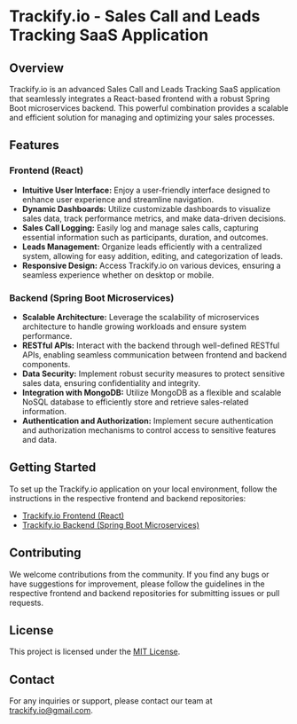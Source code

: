 # Trackify.io - Sales Call and Leads Tracking SaaS Application

## Overview

Trackify.io is an advanced Sales Call and Leads Tracking SaaS application that seamlessly integrates a React-based frontend with a robust Spring Boot microservices backend. This powerful combination provides a scalable and efficient solution for managing and optimizing your sales processes.

## Features

### Frontend (React)

- **Intuitive User Interface:** Enjoy a user-friendly interface designed to enhance user experience and streamline navigation.
- **Dynamic Dashboards:** Utilize customizable dashboards to visualize sales data, track performance metrics, and make data-driven decisions.
- **Sales Call Logging:** Easily log and manage sales calls, capturing essential information such as participants, duration, and outcomes.
- **Leads Management:** Organize leads efficiently with a centralized system, allowing for easy addition, editing, and categorization of leads.
- **Responsive Design:** Access Trackify.io on various devices, ensuring a seamless experience whether on desktop or mobile.

### Backend (Spring Boot Microservices)

- **Scalable Architecture:** Leverage the scalability of microservices architecture to handle growing workloads and ensure system performance.
- **RESTful APIs:** Interact with the backend through well-defined RESTful APIs, enabling seamless communication between frontend and backend components.
- **Data Security:** Implement robust security measures to protect sensitive sales data, ensuring confidentiality and integrity.
- **Integration with MongoDB:** Utilize MongoDB as a flexible and scalable NoSQL database to efficiently store and retrieve sales-related information.
- **Authentication and Authorization:** Implement secure authentication and authorization mechanisms to control access to sensitive features and data.

## Getting Started

To set up the Trackify.io application on your local environment, follow the instructions in the respective frontend and backend repositories:

- [Trackify.io Frontend (React)](frontend/README.md)
- [Trackify.io Backend (Spring Boot Microservices)](backend/README.md)

## Contributing

We welcome contributions from the community. If you find any bugs or have suggestions for improvement, please follow the guidelines in the respective frontend and backend repositories for submitting issues or pull requests.

## License

This project is licensed under the [MIT License](LICENSE).

## Contact

For any inquiries or support, please contact our team at [trackify.io@gmail.com](mailto:support@trackify.io).
